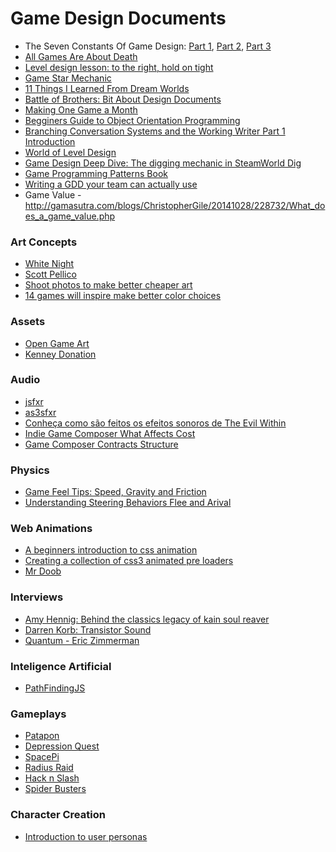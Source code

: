 Game Design Documents
=====================


- The Seven Constants Of Game Design: [Part 1](http://techcrunch.com/2014/07/20/constants-of-game-design-1/), [Part 2](http://techcrunch.com/2014/07/27/constants-of-game-design-2/), [Part 3](http://techcrunch.com/2014/08/03/constants-of-game-design-3/)  
- [All Games Are About Death](http://www.whatgamesare.com/2011/05/all-games-are-about-death-fundamentals.html)
- [Level design lesson: to the right, hold on tight](http://auntiepixelante.com/?p=465)  
- [Game Star Mechanic](http://gamestarmechanic.com/)
- [11 Things I Learned From Dream Worlds](http://www.worldofleveldesign.com/categories/game_environments_design/11-things-i-learned-from-dream-worlds.php)
- [Battle of Brothers: Bit About Design Documents](http://battleofbrothers.com/sirryan/a-bit-about-design-documents)
- [Making One Game a Month](http://gamedevelopment.tutsplus.com/articles/1gam-how-to-succeed-at-making-one-game-a-month--gamedev-3695)
- [Begginers Guide to Object Orientation Programming](http://gamedevelopment.tutsplus.com/series/beginners-guide-to-oop--gamedev-12703)
- [Branching Conversation Systems and the Working Writer Part 1 Introduction](http://gamasutra.com/blogs/AlexanderFreed/20140902/224609/Branching_Conversation_Systems_and_the_Working_Writer_Part_1_Introduction.php)
- [World of Level Design](http://www.worldofleveldesign.com/)
- [Game Design Deep Dive: The digging mechanic in SteamWorld Dig](http://www.gamasutra.com/view/news/225257/Game_Design_Deep_Dive_The_digging_mechanic_in_SteamWorld_Dig.php)
- [Game Programming Patterns Book](http://gameprogrammingpatterns.com/)
- [Writing a GDD your team can actually use](http://www.gamasutra.com/blogs/AbbyFriesen/20141006/227048/Writing_a_GDD_your_team_can_actually_use.php)
- Game Value - http://gamasutra.com/blogs/ChristopherGile/20141028/228732/What_does_a_game_value.php

### Art Concepts

- [White Night](http://osome-studio.com/some-rough/)
- [Scott Pellico](http://appylon.weebly.com/)
- [Shoot photos to make better cheaper art](http://gamasutra.com/blogs/JunxueLi/20140904/224837/2D_games_Shoot_photos_to_make_better__cheaper_art_Part_1.php)
- [14 games will inspire make better color choices](http://www.spilgames.com/14-games-will-inspire-make-better-color-choices/)

### Assets

- [Open Game Art](http://opengameart.org/users/kenney)
- [Kenney Donation](http://kenney.itch.io/kenney-donation)

### Audio

- [jsfxr](http://github.grumdrig.com/jsfxr/)
- [as3sfxr](http://www.superflashbros.net/as3sfxr/)
- [Conheça como são feitos os efeitos sonoros de The Evil Within](http://www.gamegen.com.br/playstation3/conheca-como-sao-feitos-os-efeitos-sonoros-de-the-evil-within/)
- [Indie Game Composer What Affects Cost](http://www.chrislines.net/indie-game-composer-what-affects-cost/)
- [Game Composer Contracts Structure](http://www.chrislines.net/game-composer-contracts-structure/)

### Physics

- [Game Feel Tips: Speed, Gravity and Friction](http://gamasutra.com/blogs/MarkVenturelli/20140821/223866/Game_Feel_Tips_II_Speed_Gravity_Friction.php)
- [Understanding Steering Behaviors Flee and Arival](http://gamedevelopment.tutsplus.com/tutorials/understanding-steering-behaviors-flee-and-arrival--gamedev-1303)

### Web Animations

- [A beginners introduction to css animation](http://webdesign.tutsplus.com/tutorials/a-beginners-introduction-to-css-animation--cms-21068)
- [Creating a collection of css3 animated pre loaders](http://webdesign.tutsplus.com/tutorials/creating-a-collection-of-css3-animated-pre-loaders--cms-21978)
- [Mr Doob](http://mrdoob.com/)


### Interviews

- [Amy Hennig: Behind the classics legacy of kain soul reaver](http://blog.eu.playstation.com/2012/10/12/behind-the-classics-legacy-of-kain-soul-reaver/)
- [Darren Korb: Transistor Sound](http://categoryvideogames.podbean.com/e/an-interview-with-darren-korb-transistor/#.U-u6K-Efcrk.twitter)
- [Quantum - Eric Zimmerman](http://whowhatwhycast.tumblr.com/post/98948890244/s9-e01-a-recipe-for-a-distilled-4x-experience)

### Inteligence Artificial

- [PathFindingJS](http://qiao.github.io/PathFinding.js/visual/)

### Gameplays

- [Patapon](https://www.youtube.com/watch?v=lp173Si-XZM)
- [Depression Quest](http://www.depressionquest.com/)
- [SpacePi](http://2012.js13kgames.com/entries/spacepi)
- [Radius Raid](http://2013.js13kgames.com/entries/radius-raid)
- [Hack n Slash](http://store.steampowered.com/app/246070/)
- [Spider Busters](http://js13kgames.com/entries/spider-busters)

### Character Creation

- [Introduction to user personas](http://www.ux-lady.com/introduction-to-user-personas/)
